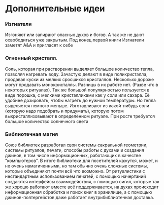 # Дополнительные идеи
### Изгнатели
Изгоняют или запирают опасных духов и богов. А так же не дают освободиться уже закрытым.
Под конец первой книги Изгнатели заметят А&А и пригласят к себе


### Огненный кристалл.
Соль, которая при растворении выделяет большое количество тепла, позволяя нагревать воду.
Зачастую делают в виде поликристалла, продавая куски из мелких сросшихся кристаллов. Несколько дороже могут продавать монокристаллы. Разницы в их работе нет. (Разве что в некоторых ритуалах).
Так же большой популярностью пользуется в виде порошка, с мелкими кристалликами как у соли или сахара. Её удобнее дозировать, чтобы нагреть до нужной температуры. Но тепла выделяется немного меньше.
Изготавливают из какой-нибудь соли (которую надо подобрать и придумать), которую потом выкристаллизовывают в определённом ритуале. При росте требуется большое количество солнечного света

### Библиотечная магия
Союз библиотек разработал свои системы сакральной геометрии, системы ритуалов, печати, способы работы с духами и создания джинов, в том числе информационных, работающих в качестве "компьютеров".
В итоге библиотеки для посетителей кажутся, может, и не очень намагиченными, но там обычно очень сложные системы, которые объединяют почти всё что возможно. От ритуалистики с нестандартным использованием печатей, с помощью начертаний создаются интерфейсы взаимодействия, с помощью сигил, которые так же хорошо работают вместе всё поддерживается, на духах происходит информационная обработка и поиск книг в хранилище, а с помощью джинов-полтергейстов даже работает внутрибиблиотечная доставка.

